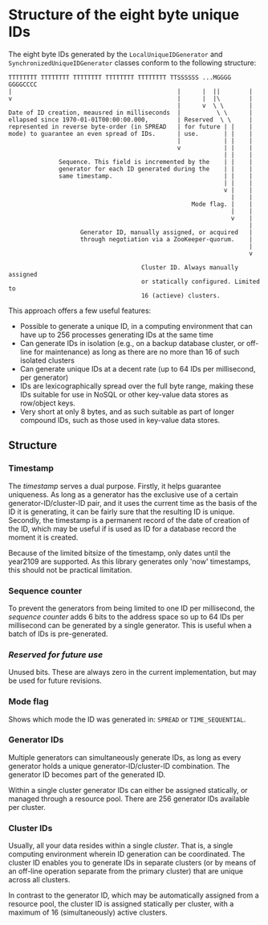 Structure of the eight byte unique IDs
======================================

The eight byte IDs generated by the `LocalUniqueIDGenerator` and
`SynchronizedUniqueIDGenerator` classes conform to the following structure:

```
TTTTTTTT TTTTTTTT TTTTTTTT TTTTTTTT TTTTTTTT TTSSSSSS ...MGGGG GGGGCCCC
|                                              |      |  ||        |
v                                              |      |  |\        |
                                               |      v  \ \       |
Date of ID creation, meausred in milliseconds  |          \ \      |
ellapsed since 1970-01-01T00:00:00.000,        | Reserved  \ \     |
represented in reverse byte-order (in SPREAD   | for future | |    |
mode) to guarantee an even spread of IDs.      | use.       | |    |
                                               |            | |    |
                                               v            | |    |
                                                            | |    |
              Sequence. This field is incremented by the    | |    |
              generator for each ID generated during the    | |    |
              same timestamp.                               | |    |
                                                            | |    |
                                                            v |    |
                                                              |    |
                                                   Mode flag. |    |
                                                              |    |                                              
                                                              v    |
                                                                   |
                    Generator ID, manually assigned, or acquired   |
                    through negotiation via a ZooKeeper-quorum.    |
                                                                   |
                                                                   v

                                     Cluster ID. Always manually assigned
                                     or statically configured. Limited to
                                     16 (actieve) clusters.
```

This approach offers a few useful features:

 * Possible to generate a unique ID, in a computing environment that can have up to 256
   processes generating IDs at the same time
 * Can generate IDs in isolation (e.g., on a backup database cluster, or off-line for
   maintenance) as long as there are no more than 16 of such isolated clusters
 * Can generate unique IDs at a decent rate (up to 64 IDs per millisecond, per generator)
 * IDs are lexicographically spread over the full byte range, making these IDs suitable for
   use in NoSQL or other key-value data stores as row/object keys.
 * Very short at only 8 bytes, and as such suitable as part of longer compound IDs, such
   as those used in key-value data stores.

## Structure

### Timestamp

The *timestamp* serves a dual purpose. Firstly, it helps guarantee uniqueness. As long as
a generator has the exclusive use of a certain generator-ID/cluster-ID pair, and it uses the
current time as the basis of the ID it is generating, it can be fairly sure that the
resulting ID is unique. Secondly, the timestamp is a permanent record of the date of
creation of the ID, which may be useful if is used as ID for a database record the moment
it is created.

Because of the limited bitsize of the timestamp, only dates until the year2109 are supported.
As this library generates only 'now' timestamps, this should not be practical limitation.

### Sequence counter

To prevent the generators from being limited to one ID per millisecond, the *sequence counter*
adds 6 bits to the address space so up to 64 IDs per millisecond can be generated by a single
generator. This is useful when a batch of IDs is pre-generated.

### *Reserved for future use*

Unused bits. These are always zero in the current implementation, but may be used for
future revisions.

### Mode flag

Shows which mode the ID was generated in: `SPREAD` or `TIME_SEQUENTIAL`.

### Generator IDs

Multiple generators can simultaneously generate IDs, as long as every generator holds
a unique generator-ID/cluster-ID combination. The generator ID becomes part of the
generated ID.

Within a single cluster generator IDs can either be assigned statically, or managed
through a resource pool. There are 256 generator IDs available per cluster.

### Cluster IDs

Usually, all your data resides within a single *cluster*. That is, a single computing
environment wherein ID generation can be coordinated. The cluster ID enables you to
generate IDs in separate clusters (or by means of an off-line operation separate from
the primary cluster) that are unique across all clusters.

In contrast to the generator ID, which may be automatically assigned from a resource
pool, the cluster ID is assigned statically per cluster, with a maximum of 16
(simultaneously) active clusters.
